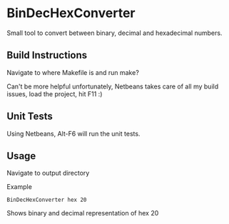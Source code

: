 BinDecHexConverter
==================

Small tool to convert between binary, decimal and hexadecimal numbers.


Build Instructions
------------------

Navigate to where Makefile is and run make?

Can't be more helpful unfortunately, Netbeans takes care of all my build issues, load the project, hit F11 :)


Unit Tests
---------

Using Netbeans, Alt-F6 will run the unit tests.


Usage
-----

Navigate to output directory

Example

```BinDecHexConverter hex 20```

Shows binary and decimal representation of hex 20
